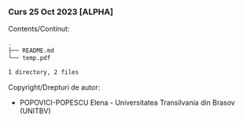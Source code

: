 ### Curs 25 Oct 2023 [ALPHA]

Contents/Continut: 

```sh
.
├── README.md
└── temp.pdf

1 directory, 2 files
```

Copyright/Drepturi de autor:
* POPOVICI-POPESCU Elena - Universitatea Transilvania din Brasov (UNITBV)

